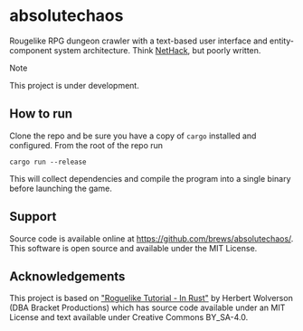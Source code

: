 # absolutechaos

Rougelike RPG dungeon crawler with a text-based user interface and entity-component system architecture. Think [NetHack](https://en.wikipedia.org/wiki/NetHack), but poorly written.

> [!NOTE]  
> This project is under development.

## How to run

Clone the repo and be sure you have a copy of `cargo` installed and configured. From the root of the repo run

```shell
cargo run --release
```

This will collect dependencies and compile the program into a single binary before launching the game.

## Support

Source code is available online at https://github.com/brews/absolutechaos/. This software is open source and available under the MIT License.

## Acknowledgements

This project is based on ["Roguelike Tutorial - In Rust"](https://bfnightly.bracketproductions.com) by Herbert Wolverson (DBA Bracket Productions) which has source code available under an MIT License and text available under Creative Commons BY_SA-4.0.
